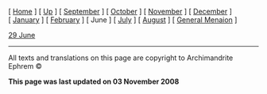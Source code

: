 \[ [Home](index.md) \] \[ [Up](menaion.md) \] \[ [September](sep-int.md) \] \[ [October](oct-int.md) \] \[ [November](nov-int.md) \] \[ [December](dec-int.md) \] \[ [January](jan-int.md) \] \[ [February](february.md) \] \[ June \] \[ [July](july1.md) \] \[ [August](aug.md) \] \[ [General Menaion](general.md) \]

[29 June](29_june.md)

------------------------------------------------------------------------

All texts and translations on this page are copyright to
Archimandrite Ephrem ©

**This page was last updated on 03 November 2008**
